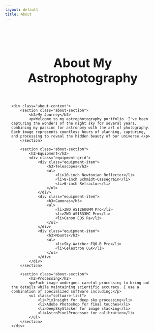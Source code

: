 ```yaml
---
layout: default
title: About
---
```


<div class="about-container">
    <div class="about-header">
        <h1>About My Astrophotography</h1>
    </div>

    <div class="about-content">
        <section class="about-section">
            <h2>My Journey</h2>
            <p>Welcome to my astrophotography portfolio. I've been capturing the wonders of the night sky for several years, combining my passion for astronomy with the art of photography. Each image represents countless hours of planning, capturing, and processing to reveal the hidden beauty of our universe.</p>
        </section>

        <section class="about-section">
            <h2>Equipment</h2>
            <div class="equipment-grid">
                <div class="equipment-item">
                    <h3>Telescopes</h3>
                    <ul>
                        <li>10-inch Newtonian Reflector</li>
                        <li>8-inch Schmidt-Cassegrain</li>
                        <li>6-inch Refractor</li>
                    </ul>
                </div>
                <div class="equipment-item">
                    <h3>Cameras</h3>
                    <ul>
                        <li>ZWO ASI2600MM Pro</li>
                        <li>ZWO ASI533MC Pro</li>
                        <li>Canon EOS Ra</li>
                    </ul>
                </div>
                <div class="equipment-item">
                    <h3>Mounts</h3>
                    <ul>
                        <li>Sky-Watcher EQ6-R Pro</li>
                        <li>Celestron CGX</li>
                    </ul>
                </div>
            </div>
        </section>

        <section class="about-section">
            <h2>Processing</h2>
            <p>Each image undergoes careful processing to bring out the details while maintaining scientific accuracy. I use a combination of specialized software including:</p>
            <ul class="software-list">
                <li>PixInsight for deep sky processing</li>
                <li>Adobe Photoshop for final touches</li>
                <li>DeepSkyStacker for image stacking</li>
                <li>AstroPixelProcessor for calibration</li>
            </ul>
        </section>
    </div>
</div>

<style>
.about-container {
    max-width: 800px;
    margin: 0 auto;
    padding: 40px 20px;
}

.about-header {
    text-align: center;
    margin-bottom: 60px;
}

.about-header h1 {
    font-size: 2.5rem;
    margin-bottom: 20px;
}

.about-section {
    margin-bottom: 60px;
}

.about-section h2 {
    font-size: 1.8rem;
    margin-bottom: 20px;
    color: var(--accent-color);
}

.about-section p {
    margin-bottom: 20px;
    line-height: 1.8;
}

.equipment-grid {
    display: grid;
    grid-template-columns: repeat(auto-fit, minmax(250px, 1fr));
    gap: 30px;
    margin-top: 30px;
}

.equipment-item {
    background: var(--secondary-color);
    padding: 20px;
    border-radius: 8px;
}

.equipment-item h3 {
    margin-bottom: 15px;
    color: var(--accent-color);
}

.equipment-item ul {
    list-style: none;
}

.equipment-item li {
    margin-bottom: 10px;
    padding-left: 20px;
    position: relative;
}

.equipment-item li:before {
    content: "•";
    color: var(--accent-color);
    position: absolute;
    left: 0;
}

.software-list {
    list-style: none;
    display: grid;
    grid-template-columns: repeat(auto-fit, minmax(200px, 1fr));
    gap: 15px;
    margin-top: 20px;
}

.software-list li {
    background: var(--secondary-color);
    padding: 15px;
    border-radius: 5px;
    text-align: center;
}

@media (max-width: 768px) {
    .about-header h1 {
        font-size: 2rem;
    }
    
    .equipment-grid {
        grid-template-columns: 1fr;
    }
}
</style> 